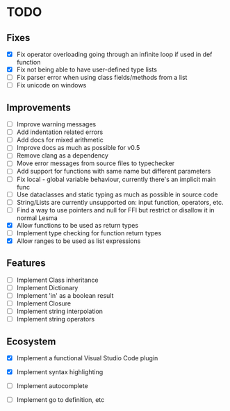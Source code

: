 # TODO

## Fixes
- [x] Fix operator overloading going through an infinite loop if used in def function
- [x] Fix not being able to have user-defined type lists
- [ ] Fix parser error when using class fields/methods from a list
- [ ] Fix unicode on windows

## Improvements
- [ ] Improve warning messages
- [ ] Add indentation related errors
- [ ] Add docs for mixed arithmetic
- [ ] Improve docs as much as possible for v0.5
- [ ] Remove clang as a dependency
- [ ] Move error messages from source files to typechecker
- [ ] Add support for functions with same name but different parameters
- [ ] Fix local - global variable behaviour, currently there's an implicit main func
- [ ] Use dataclasses and static typing as much as possible in source code
- [ ] String/Lists are currently unsupported on: input function, operators, etc.
- [ ] Find a way to use pointers and null for FFI but restrict or disallow it in normal Lesma
- [x] Allow functions to be used as return types
- [ ] Implement type checking for function return types
- [x] Allow ranges to be used as list expressions

## Features
- [ ] Implement Class inheritance
- [ ] Implement Dictionary
- [ ] Implement 'in' as a boolean result
- [ ] Implement Closure
- [ ] Implement string interpolation
- [ ] Implement string operators

## Ecosystem
- [x] Implement a functional Visual Studio Code plugin
- [x] Implement syntax highlighting
- [ ] Implement autocomplete
- [ ] Implement go to definition, etc

